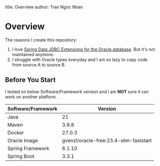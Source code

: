 title: Overview
author: Tran Ngoc Nhan

# Overview

The reasons I create this repository:

1. I love [Spring Data JDBC Extensions for the Oracle database](https://github.com/spring-attic/spring-data-jdbc-ext). But it's not maintained anymore.
2. I struggle with Oracle types everyday and I am so lazy to copy code from source A to source B.

## Before You Start

I tested on below Software/Framework version and I am **NOT** sure it can work on another platform.

| **Software/Framework** | **Version**                            |
|------------------------|----------------------------------------|
| Java                   | 21                                     |
| Maven                  | 3.9.8                                  |
| Docker                 | 27.0.3                                 |
| Oracle Image           | gvenzl/oracle-free:23.4-slim-faststart |
| Spring Framework       | 6.1.10                                 |
| Spring Boot            | 3.3.1                                  |